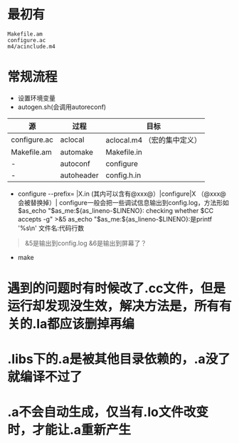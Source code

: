 # 最初有
```
Makefile.am
configure.ac
m4/acinclude.m4
```
# 常规流程
- 设置环境变量
- autogen.sh(会调用autoreconf)

|源|过程|目标|
|---|---|---|
|configure.ac|aclocal|aclocal.m4 （宏的集中定义）|
|Makefile.am|automake|Makefile.in|
|-|autoconf|configure|
|-|autoheader|config.h.in|


- configure --prefix= 
|X.in (其内可以含有@xxx@）|configure|X （@xxx@会被替换掉）|
configure一般会把一些调试信息输出到config.log，方法形如$as_echo "$as_me:${as_lineno-$LINENO}: checking whether $CC accepts -g" >&5
as_echo "$as_me:${as_lineno-$LINENO}:是printf '%s\n' 文件名:代码行数
>&5是输出到config.log
>&6是输出到屏幕了？

- make




# 遇到的问题时有时候改了.cc文件，但是运行却发现没生效，解决方法是，所有有关的.la都应该删掉再编
# .libs下的.a是被其他目录依赖的，.a没了就编译不过了
# .a不会自动生成，仅当有.lo文件改变时，才能让.a重新产生